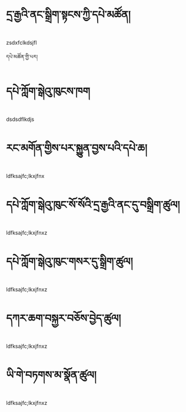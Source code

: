 # དྲ་རྒྱའི་ནང་སྒྲིག་སྟངས་ཀྱི་དཔེ་མཚོན།
zsdxfclkdsjfl

དཔེ་མཚོན་གྱི་པར།

# དཔེ་ཀློག་སྒེའུ་ཁུངས་ཁག

dsdsdflkdjs

# རང་མགོན་གྱིས་པར་སྐྱུན་བྱས་པའི་དཔེ་ཆ།
ldfksajfc;lkxjfnx

# དཔེ་ཀློག་སྒེའུ་ཁུང་སོ་སོའི་དྲ་རྒྱའི་ནང་དུ་བསྒྲིག་ཚུལ།
ldfksajfc;lkxjfnxz

# དཔེ་ཀློག་སྒེའུ་ཁུང་གསར་དུ་སྒྲིག་ཚུལ།
ldfksajfc;lkxjfnxz

# དཀར་ཆག་བསྐྱར་བཅོས་བྱེད་ཚུལ།
ldfksajfc;lkxjfnxz

# ཡི་གེ་བཏགས་མ་སྣོན་ཚུལ།
ldfksajfc;lkxjfnxz
